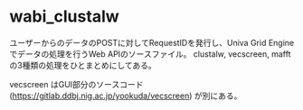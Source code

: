 # wabi_clustalw
ユーザーからのデータのPOSTに対してRequestIDを発行し、Univa Grid Engineでデータの処理を行うWeb APIのソースファイル。
clustalw, vecscreen, mafft の3種類の処理をひとまとめにしてある。

vecscreen はGUI部分のソースコード (https://gitlab.ddbj.nig.ac.jp/yookuda/vecscreen) が別にある。